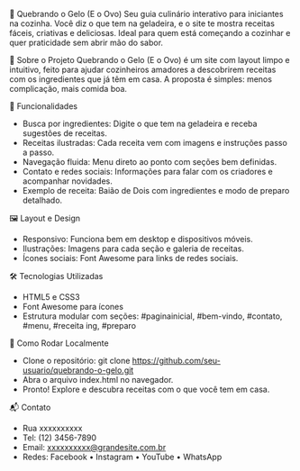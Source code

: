 🧊 Quebrando o Gelo (E o Ovo)
Seu guia culinário interativo para iniciantes na cozinha.
Você diz o que tem na geladeira, e o site te mostra receitas fáceis, criativas e deliciosas. Ideal para quem está começando a cozinhar e quer praticidade sem abrir mão do sabor.

🥄 Sobre o Projeto
Quebrando o Gelo (E o Ovo) é um site com layout limpo e intuitivo, feito para ajudar cozinheiros amadores a descobrirem receitas com os ingredientes que já têm em casa. A proposta é simples: menos complicação, mais comida boa.

🎯 Funcionalidades
- Busca por ingredientes: Digite o que tem na geladeira e receba sugestões de receitas.
- Receitas ilustradas: Cada receita vem com imagens e instruções passo a passo.
- Navegação fluida: Menu direto ao ponto com seções bem definidas.
- Contato e redes sociais: Informações para falar com os criadores e acompanhar novidades.
- Exemplo de receita: Baião de Dois com ingredientes e modo de preparo detalhado.

🖼️ Layout e Design
- Responsivo: Funciona bem em desktop e dispositivos móveis.
- Ilustrações: Imagens para cada seção e galeria de receitas.
- Ícones sociais: Font Awesome para links de redes sociais.

🛠️ Tecnologias Utilizadas
- HTML5 e CSS3
- Font Awesome para ícones
- Estrutura modular com seções: #paginainicial, #bem-vindo, #contato, #menu, #receita ing, #preparo

🚀 Como Rodar Localmente
- Clone o repositório:
git clone https://github.com/seu-usuario/quebrando-o-gelo.git
- Abra o arquivo index.html no navegador.
- Pronto! Explore e descubra receitas com o que você tem em casa.

📬 Contato
- Rua xxxxxxxxxx
- Tel: (12) 3456-7890
- Email: xxxxxxxxxx@grandesite.com.br
- Redes: Facebook • Instagram • YouTube • WhatsApp
